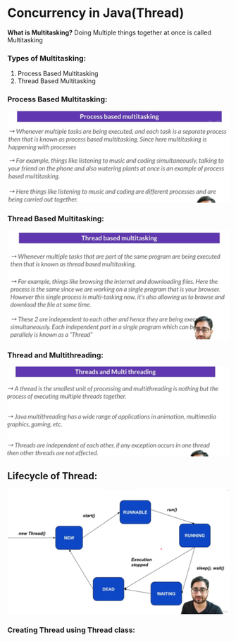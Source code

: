 # Concurrency in Java(Thread)

**What is Multitasking?**
Doing Multiple things together at once is called Multitasking 

### Types of Multitasking:

1. Process Based Multitasking
2. Thread Based Multitasking 

### Process Based Multitasking:

![Untitled](Concurrency%20in%20Java(Thread)%206f00a8f4c02a4d50aa47ee95a9edb777/Untitled.png)

### Thread Based Multitasking:

![Untitled](Concurrency%20in%20Java(Thread)%206f00a8f4c02a4d50aa47ee95a9edb777/Untitled%201.png)

### Thread and Multithreading:

![Untitled](Concurrency%20in%20Java(Thread)%206f00a8f4c02a4d50aa47ee95a9edb777/Untitled%202.png)

## Lifecycle of Thread:

![Untitled](Concurrency%20in%20Java(Thread)%206f00a8f4c02a4d50aa47ee95a9edb777/Untitled%203.png)

### Creating Thread using Thread class: